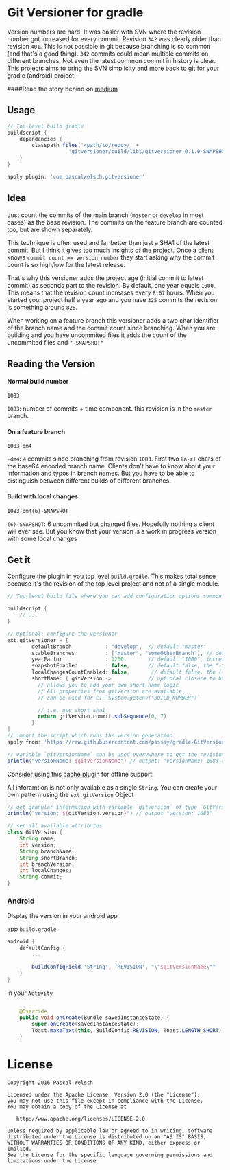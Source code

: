 # Git Versioner for gradle

Version numbers are hard. 
It was easier with SVN where the revision number got increased for every commit. 
Revision `342` was clearly older than revision `401`. 
This is not possible in git because branching is so common (and that's a good thing). 
`342` commits could mean multiple commits on different branches.
Not even the latest common commit in history is clear.
This projects aims to bring the SVN simplicity and more back to git for your gradle (android) project.

####Read the story behind on [medium](https://medium.com/@passsy/use-different-build-numbers-for-every-build-automatically-using-a-gradle-script-35577cd31b19#.g8quoji2e)

## Usage

```gradle
// Top-level build gradle
buildscript {
    dependencies {
        classpath files('<path/to/repo>/' +
                    'gitversioner/build/libs/gitversioner-0.1.0-SNAPSHOT.jar')
    }
}

apply plugin: 'com.pascalwelsch.gitversioner'
```


## Idea

Just count the commits of the main branch (`master` or `develop` in most cases) as the base revision.
The commits on the feature branch are counted too, but are shown separately.

This technique is often used and far better than just a SHA1 of the latest commit. 
But I think it gives too much insights of the project. 
Once a client knows `commit count == version number` they start asking why the commit count is so high/low for the latest release.

That's why this versioner adds the project age (initial commit to latest commit) as seconds part to the revision.
By default, one year equals `1000`.
This means that the revision count increases every `8.67` hours.
When you started your project half a year ago and you have `325` commits the revision is something around `825`.

When working on a feature branch this versioner adds a two char identifier of the branch name and the commit count since branching.
When you are building and you have uncommited files it adds the count of the uncommited files and `"-SNAPSHOT"`


## Reading the Version

#### Normal build number
```
1083
```

`1083`: number of commits + time component. this revision is in the `master` branch. 

#### On a feature branch
```
1083-dm4
```

`-dm4`: `4` commits since branching from revision `1083`. First two `[a-z]` chars of the base64 encoded branch name. Clients don't have to know about your information and typos in branch names. But you have to be able to distinguish between different builds of different branches.

#### Build with local changes
```
1083-dm4(6)-SNAPSHOT
```

`(6)-SNAPSHOT`: 6 uncommited but changed files. Hopefully nothing a client will ever see. But you know that your version is a work in progress version with some local changes

## Get it

Configure the plugin in you top level `build.gradle`. This makes total sense because it's the revision of the top level project and not of a single module.

```gradle
// Top-level build file where you can add configuration options common to all sub-projects/modules.

buildscript {
    // ...
}

// Optional: configure the versioner
ext.gitVersioner = [
        defaultBranch           : "develop",  // default "master"
        stableBranches          : ["master", "someOtherBranch"], // default [], the feature branch postfix (-dm4(6)) will not be appended on stable branches, all commits are included into the version number calculation
        yearFactor              : 1200, 	  // default "1000", increasing every 8.57h
        snapshotEnabled         : false,      // default false, the "-SNAPSHOT" postfix
        localChangesCountEnabled: false,       // default false, the (<commitCount>) before -SNAPSHOT
        shortName: { gitVersion ->            // optional closure to build a short name
          // allows you to add your own short name logic
          // All properties from gitVersion are available
          // can be used for CI `System.getenv("BUILD_NUMBER")`

          // i.e. use short sha1
          return gitVersion.commit.subSequence(0, 7)
        }
]
// import the script which runs the version generation
apply from: 'https://raw.githubusercontent.com/passsy/gradle-GitVersioner/master/git-versioner.gradle'

// variable `gitVersionName` can be used everywhere to get the revision name
println("versionName: $gitVersionName") // output: "versionName: 1083-dm4(6)-SNAPSHOT"
```
Consider using this [cache plugin](https://github.com/kageiit/gradle-url-cache-plugin) for offline support.

All inforamtion is not only available as a single `String`. You can create your own pattern using the `ext.gitVersion` Object

```gradle
// get granular information with variable `gitVersion` of type `GitVersion`
println("version: ${gitVersion.version}") // output "version: 1083"

// see all available attributes
class GitVersion {
    String name;
    int version;
    String branchName;
    String shortBranch;
    int branchVersion;
    int localChanges;
    String commit;
}
```

### Android 

Display the version in your android app

app `build.gradle`
```gradle
android {
    defaultConfig {
        ...

        buildConfigField 'String', 'REVISION', "\"$gitVersionName\""
    }
}
```

in your `Activity`
```java

    @Override
    public void onCreate(Bundle savedInstanceState) {
        super.onCreate(savedInstanceState);
    	Toast.makeText(this, BuildConfig.REVISION, Toast.LENGTH_SHORT).show();
    }
```

# License

```
Copyright 2016 Pascal Welsch

Licensed under the Apache License, Version 2.0 (the "License");
you may not use this file except in compliance with the License.
You may obtain a copy of the License at

   http://www.apache.org/licenses/LICENSE-2.0

Unless required by applicable law or agreed to in writing, software
distributed under the License is distributed on an "AS IS" BASIS,
WITHOUT WARRANTIES OR CONDITIONS OF ANY KIND, either express or implied.
See the License for the specific language governing permissions and
limitations under the License.
```

